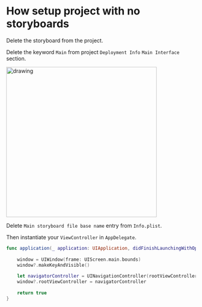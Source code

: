 # How setup project with no storyboards

Delete the storyboard from the project.

Delete the keyword `Main` from project `Deployment Info` `Main Interface` section.

<img src="https://github.com/jrasmusson/ios-starter-kit/blob/master/howtos/images/deployment-info.png" alt="drawing" width="400"/>

Delete `Main storyboard file base name` entry from `Info.plist`.

Then instantiate your `ViewController` in `AppDelegate`.

```swift
func application(_ application: UIApplication, didFinishLaunchingWithOptions launchOptions: [UIApplicationLaunchOptionsKey: Any]?) -> Bool {
    
    window = UIWindow(frame: UIScreen.main.bounds)
    window?.makeKeyAndVisible()
    
    let navigatorController = UINavigationController(rootViewController: ViewController())
    window?.rootViewController = navigatorController
    
    return true
}
```

